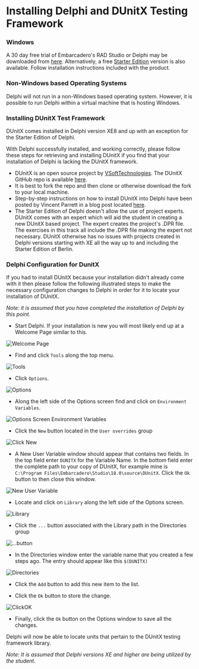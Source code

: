# Installing Delphi and DUnitX Testing Framework #
### Windows ###

A 30 day free trial of Embarcadero's RAD Studio or Delphi may be downloaded from [here](https://www.embarcadero.com/products?utm_source=google&utm_medium=cpc&utm_campaign=brand&utm_content=brand&utm_embarcadero&gclid=CjwKEAiAp97CBRDr2Oyl-faxqRMSJABx4kh9V8bOEuG0CznQ9AGToIyuKeTzvevljmHTboYXk4n6OxoC4Frw_wcB).  Alternatively, a free [Starter Edition](https://www.embarcadero.com/products/delphi/starter/promotional-download) version is also available.  Follow installation instructions included with the product.

### Non-Windows based Operating Systems ###

Delphi will not run in a non-Windows based operating system.  However, it is possible to run Delphi within a virtual machine that is hosting Windows.

### Installing DUnitX Test Framework ###
DUnitX comes installed in Delphi version XE8 and up with an exception for the Starter Edition of Delphi.

With Delphi successfully installed, and working correctly, please follow these steps for retrieving and installing DUnitX if you find that your installation of Delphi is lacking the DUnitX framework.

- DUnitX is an open source project by [VSoftTechnologies](https://www.github.com/VSoftTechnologies).  The DUnitX GitHub repo is available [here](https://github.com/VSoftTechnologies/DUnitX).
- It is best to fork the repo and then clone or otherwise download the fork to your local machine.
- Step-by-step instructions on how to install DUnitX into Delphi have been posted by Vincent Parrett in a blog post located [here](https://www.finalbuilder.com/resources/blogs/postid/702/dunitx-has-a-wizard).
- The Starter Edition of Delphi doesn't allow the use of project experts.  DUnitX comes with an expert which will aid the student in creating a new DUnitX based project.  The expert creates the project's .DPR file.  The exercises in this track all include the .DPR file making the expert not necessary.  DUnitX otherwise has no issues with projects created in Delphi versions starting with XE all the way up to and including the Starter Edition of Berlin.

### Delphi Configuration for DunitX ###

If you had to install DUnitX because your installation didn't already come with it then please follow the following illustrated steps to make the necessary configuration changes to Delphi in order for it to locate your installation of DUnitX.

*Note: it is assumed that you have completed the installation of Delphi by this point.*

- Start Delphi.  If your installation is new you will most likely end up at a Welcome Page similar to this.

![Welcome Page](http://x.exercism.io/v3/tracks/pascal/docs/img/00delphiwelcomepage.png)

- Find and click `Tools` along the top menu.
 
![Tools](http://x.exercism.io/v3/tracks/pascal/docs/img/01delphiclicktools.png)

- Click `Options`.

![Options](http://x.exercism.io/v3/tracks/pascal/docs/img/02delphiclickoptions.png)

- Along the left side of the Options screen find and click on `Environment Variables`.

![Options Screen Environment Variables](http://x.exercism.io/v3/tracks/pascal/docs/img/03delphioptionsenvironmentvariables.png)

- Click the `New` button located in the `User overrides` group 

![Click New](http://x.exercism.io/v3/tracks/pascal/docs/img/04delphioptionsenvironmentvariablesclicknew.png)

- A New User Variable window should appear that contains two fields.  In the top field enter `DUNITX` for the Variable Name.  In the bottom field enter the complete path to your copy of DUnitX, for example mine is `C:\Program Files\Embarcadero\Studio\18.0\source\DUnitX`. Click the `Ok` button to then close this window.

![New User Variable](http://x.exercism.io/v3/tracks/pascal/docs/img/05delphinewuservariable.png)

- Locate and click on `Library` along the left side of the Options screen.

![Library](http://x.exercism.io/v3/tracks/pascal/docs/img/06delphioptionslibrary.png)

- Click the `...` button associated with the Library path in the Directories group

![...button](http://x.exercism.io/v3/tracks/pascal/docs/img/07delphiclicklibrarypathbutton.png)

- In the Directories window enter the variable name that you created a few steps ago.  The entry should appear like this `$(DUNITX)` 

![Directories](http://x.exercism.io/v3/tracks/pascal/docs/img/08delphidirectoriesinputvarnameclickadd.png)

- Click the `Add` button to add this new item to the list.

- Click the `Ok` button to store the change.

![ClickOK](http://x.exercism.io/v3/tracks/pascal/docs/img/09delphidirectoriesclickok.png)

- Finally, click the `Ok` button on the Options window to save all the changes.

Delphi will now be able to locate units that pertain to the DUnitX testing framework library.

*Note: It is assumed that Delphi versions XE and higher are being utilized by the student.*
